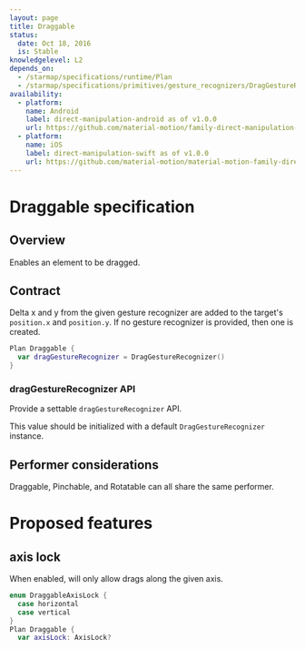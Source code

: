 ```yaml
---
layout: page
title: Draggable
status:
  date: Oct 18, 2016
  is: Stable
knowledgelevel: L2
depends_on:
  - /starmap/specifications/runtime/Plan
  - /starmap/specifications/primitives/gesture_recognizers/DragGestureRecognizer
availability:
  - platform:
    name: Android
    label: direct-manipulation-android as of v1.0.0
    url: https://github.com/material-motion/family-direct-manipulation-android/releases/tag/1.0.0
  - platform:
    name: iOS
    label: direct-manipulation-swift as of v1.0.0
    url: https://github.com/material-motion/material-motion-family-direct-manipulation-swift/releases/tag/v1.0.0
---
```


# Draggable specification

## Overview

Enables an element to be dragged.

## Contract

Delta x and y from the given gesture recognizer are added to the target's `position.x` and `position.y`. If no gesture recognizer is provided, then one is created.

```swift
Plan Draggable {
  var dragGestureRecognizer = DragGestureRecognizer()
}
```

### dragGestureRecognizer API

Provide a settable `dragGestureRecognizer` API.

This value should be initialized with a default `DragGestureRecognizer` instance.

## Performer considerations

Draggable, Pinchable, and Rotatable can all share the same performer.

# Proposed features

## axis lock

When enabled, will only allow drags along the given axis.

```swift
enum DraggableAxisLock {
  case horizontal
  case vertical
}
Plan Draggable {
  var axisLock: AxisLock?
```
